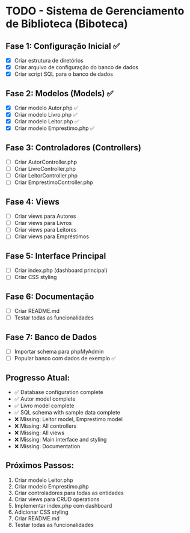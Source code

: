 # TODO - Sistema de Gerenciamento de Biblioteca (Biboteca)

## Fase 1: Configuração Inicial ✅
- [x] Criar estrutura de diretórios
- [x] Criar arquivo de configuração do banco de dados
- [x] Criar script SQL para o banco de dados

## Fase 2: Modelos (Models) ✅
- [x] Criar modelo Autor.php ✅
- [x] Criar modelo Livro.php ✅
- [x] Criar modelo Leitor.php ✅
- [x] Criar modelo Emprestimo.php ✅

## Fase 3: Controladores (Controllers)
- [ ] Criar AutorController.php
- [ ] Criar LivroController.php
- [ ] Criar LeitorController.php
- [ ] Criar EmprestimoController.php

## Fase 4: Views
- [ ] Criar views para Autores
- [ ] Criar views para Livros
- [ ] Criar views para Leitores
- [ ] Criar views para Empréstimos

## Fase 5: Interface Principal
- [ ] Criar index.php (dashboard principal)
- [ ] Criar CSS styling

## Fase 6: Documentação
- [ ] Criar README.md
- [ ] Testar todas as funcionalidades

## Fase 7: Banco de Dados
- [ ] Importar schema para phpMyAdmin
- [ ] Popular banco com dados de exemplo ✅

## Progresso Atual:
- ✅ Database configuration complete
- ✅ Autor model complete
- ✅ Livro model complete
- ✅ SQL schema with sample data complete
- ❌ Missing: Leitor model, Emprestimo model
- ❌ Missing: All controllers
- ❌ Missing: All views
- ❌ Missing: Main interface and styling
- ❌ Missing: Documentation

## Próximos Passos:
1. Criar modelo Leitor.php
2. Criar modelo Emprestimo.php
3. Criar controladores para todas as entidades
4. Criar views para CRUD operations
5. Implementar index.php com dashboard
6. Adicionar CSS styling
7. Criar README.md
8. Testar todas as funcionalidades
